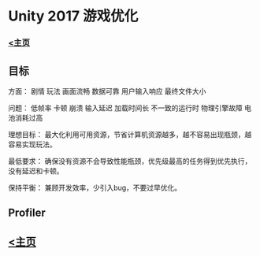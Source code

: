 # Unity 2017 游戏优化

### [<主页](https://www.wangdekui.com/)

## 目标

方面：
剧情 玩法 画面流畅 数据可靠 用户输入响应 最终文件大小

问题：
低帧率 卡顿 崩溃 输入延迟 加载时间长 不一致的运行时 物理引擎故障 电池消耗过高

理想目标：
最大化利用可用资源，节省计算机资源越多，越不容易出现瓶颈，越容易实现玩法。

最低要求：
确保没有资源不会导致性能瓶颈，优先级最高的任务得到优先执行，没有延迟和卡顿。

保持平衡：
兼顾开发效率，少引入bug，不要过早优化。

## Profiler

## [<主页](https://www.wangdekui.com/)
